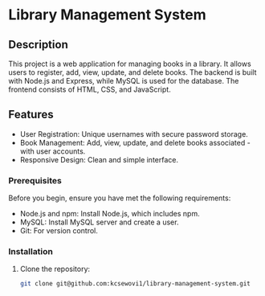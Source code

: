 #  Library Management System

## Description
This project is a web application for managing books in a library. It allows users to register, add, view, update, and delete books. The backend is built with Node.js and Express, while MySQL is used for the database. The frontend consists of HTML, CSS, and JavaScript.

## Features
- User Registration: Unique usernames with secure password storage.
- Book Management: Add, view, update, and delete books associated - with user accounts.
- Responsive Design: Clean and simple interface.

### Prerequisites
Before you begin, ensure you have met the following requirements:
- Node.js and npm: Install Node.js, which includes npm.
- MySQL: Install MySQL server and create a user.
- Git: For version control.

### Installation
1. Clone the repository:
    ```sh
    git clone git@github.com:kcsewovi1/library-management-system.git
    ```
